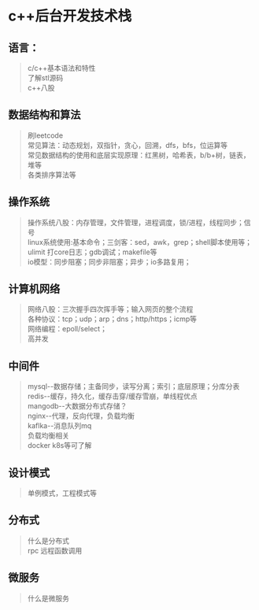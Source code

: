 # c++后台开发技术栈

## 语言：
> c/c++基本语法和特性  
了解stl源码  
c++八股

## 数据结构和算法
>刷leetcode  
常见算法：动态规划，双指针，贪心，回溯，dfs，bfs，位运算等  
常见数据结构的使用和底层实现原理：红黑树，哈希表，b/b+树，链表，堆等  
各类排序算法等

## 操作系统
>操作系统八股：内存管理，文件管理，进程调度，锁/进程，线程同步；信号  
linux系统使用:基本命令；三剑客：sed，awk，grep；shell脚本使用等；ulimit 打core日志；gdb调试；makefile等  
io模型：同步阻塞；同步非阻塞；异步；io多路复用；  
## 计算机网络
>网络八股：三次握手四次挥手等；输入网页的整个流程  
各种协议：tcp；udp；arp；dns；http/https；icmp等  
网络编程：epoll/select；  
高并发

## 中间件
>mysql--数据存储；主备同步，读写分离；索引；底层原理；分库分表  
redis--缓存，持久化，缓存击穿/缓存雪崩，单线程优点  
mangodb--大数据分布式存储？  
nginx--代理，反向代理，负载均衡   
kaflka--消息队列mq   
负载均衡相关  
docker k8s等可了解
## 设计模式
>单例模式，工程模式等
## 分布式
>什么是分布式  
rpc 远程函数调用   


## 微服务
>什么是微服务